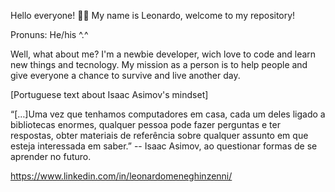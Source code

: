 Hello everyone! 👻👻
My name is Leonardo, welcome to my repository!

Pronuns: He/his  ^.^

Well, what about me?
I'm a newbie developer, wich love to code and learn new things and tecnology.
My mission as a person is to help people and give everyone a chance to survive and live another day.

[Portuguese text about Isaac Asimov's mindset]

“[…]Uma vez que tenhamos computadores em casa, cada um deles ligado a bibliotecas enormes, 
qualquer pessoa pode fazer perguntas e ter respostas, obter materiais de referência sobre qualquer assunto em que esteja interessada em saber.”
-- Isaac Asimov, ao questionar formas de se aprender no futuro.

https://www.linkedin.com/in/leonardomeneghinzenni/
 
 
